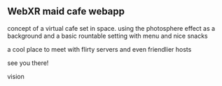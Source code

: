 ## WebXR maid cafe webapp

concept of a virtual cafe set in space. using the photosphere effect as a background and a basic rountable setting with menu and nice snacks

a cool place to meet with flirty servers and even friendlier hosts

see you there!

vision